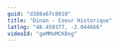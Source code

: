 ```yaml
---
guid: "d388a67c8010"
title: "Dinan - Coeur Historique"
latlng: "48.450377, -2.044666"
videoId: "geMMoMCK8xg" 
---
```

